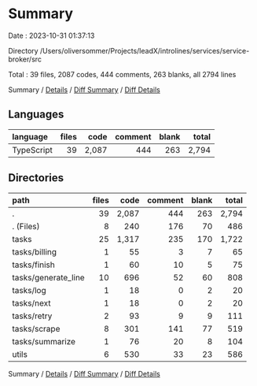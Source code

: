 # Summary

Date : 2023-10-31 01:37:13

Directory /Users/oliversommer/Projects/leadX/introlines/services/service-broker/src

Total : 39 files,  2087 codes, 444 comments, 263 blanks, all 2794 lines

Summary / [Details](details.md) / [Diff Summary](diff.md) / [Diff Details](diff-details.md)

## Languages
| language | files | code | comment | blank | total |
| :--- | ---: | ---: | ---: | ---: | ---: |
| TypeScript | 39 | 2,087 | 444 | 263 | 2,794 |

## Directories
| path | files | code | comment | blank | total |
| :--- | ---: | ---: | ---: | ---: | ---: |
| . | 39 | 2,087 | 444 | 263 | 2,794 |
| . (Files) | 8 | 240 | 176 | 70 | 486 |
| tasks | 25 | 1,317 | 235 | 170 | 1,722 |
| tasks/billing | 1 | 55 | 3 | 7 | 65 |
| tasks/finish | 1 | 60 | 10 | 5 | 75 |
| tasks/generate_line | 10 | 696 | 52 | 60 | 808 |
| tasks/log | 1 | 18 | 0 | 2 | 20 |
| tasks/next | 1 | 18 | 0 | 2 | 20 |
| tasks/retry | 2 | 93 | 9 | 9 | 111 |
| tasks/scrape | 8 | 301 | 141 | 77 | 519 |
| tasks/summarize | 1 | 76 | 20 | 8 | 104 |
| utils | 6 | 530 | 33 | 23 | 586 |

Summary / [Details](details.md) / [Diff Summary](diff.md) / [Diff Details](diff-details.md)
